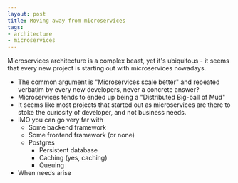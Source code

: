 ```yaml
---
layout: post
title: Moving away from microservices
tags:
- architecture
- microservices
---
```


Microservices architecture is a complex beast, yet it's ubiquitous - it seems that every new project is starting out with microservices nowadays.

* The common argument is "Microservices scale better" and repeated verbatim by every new developers, never a concrete answer? 
* Microservices tends to ended up being a "Distributed Big-ball of Mud"
* It seems like most projects that started out as microservices are there to stoke the curiosity of developer, and not business needs.
* IMO you can go very far with
  * Some backend framework
  * Some frontend framework (or none)
  * Postgres
    * Persistent database
    * Caching (yes, caching)
    * Queuing
* When needs arise
